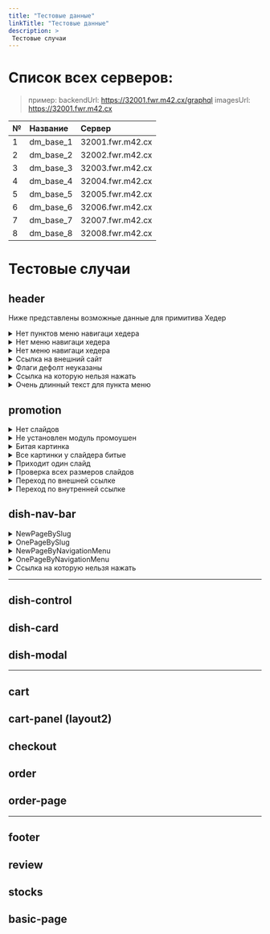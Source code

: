 ```yaml
---
title: "Тестовые данные"
linkTitle: "Тестовые данные"
description: >
 Тестовые случаи
---
```


# Список всех серверов:

> пример: 
> backendUrl: https://32001.fwr.m42.cx/graphql
> imagesUrl: https://32001.fwr.m42.cx

|№| Название|Сервер|
|-|:--------|:-----|
|1| dm_base_1   | 32001.fwr.m42.cx |
|2| dm_base_2   | 32002.fwr.m42.cx |
|3| dm_base_3   | 32003.fwr.m42.cx |
|4| dm_base_4   | 32004.fwr.m42.cx |
|5| dm_base_5   | 32005.fwr.m42.cx |
|6| dm_base_6   | 32006.fwr.m42.cx |
|7| dm_base_7   | 32007.fwr.m42.cx |
|8| dm_base_8   | 32008.fwr.m42.cx |

# Тестовые случаи

## header
Ниже представлены возможные данные для примитива Хедер

<details>
  <summary>Нет пунктов меню навигаци хедера</summary> 
  <pre>
  В навигации хедера, в <b>navigation_menu</b> приходит пустой массив
  <i>server: dm_base_8</i>
  </pre>
</details>

<details>
  <summary>Нет меню навигаци хедера</summary> 
  <pre>
  Отсутвует инстанс навигации со слагом <b>header</b>
  <i>server: dm_base_5</i>
  </pre>
</details>

<details>
  <summary>Нет меню навигаци хедера</summary> 
  <pre>
  В меню <b>header</b> приодит 9 пунктов меню.
  <i>server: dm_base_7</i>
  </pre>
</details>

<details>
  <summary>Ссылка на внешний сайт</summary> 
  <pre>
  В меню <b>header</b> приходит пункт меню который содержит ссылку на внешний сайт

    {
        "label": "Сылка на внешний сайт",
        "link": "https://google.com",
        "active": true
    },

  <i>server: dm_base_7</i>
  </pre>
</details>


<details>
  <summary>Флаги дефолт неуказаны</summary> 
  <pre>
  Если флаг не указан должно ставится по дефолту, видимый(visible: true) и активный ( active: true)
  В меню <b>header</b> приходит пункт меню который не содержит флаги

      {
        "label": "Проверка флагов",
        "link": "/stocks0"
      },

  <i>server: dm_base_7</i>
  </pre>
</details>

<details>
  <summary>Ссылка на которую нельзя нажать</summary> 
  <pre>
  Если флаги указаны видимый(visible: true)  и активный ( active: fallse)  то мы получаем ссылку на которую нельзя нажать

  В меню <b>header</b> приходит пункт меню который содержит такую запись

      {
        "label": "ссылка на которую нельзя нажать (дизебл) ",
        "link": "/stocks3",
        "slug": "stocks3",
        "active": false,
        "visible": true
      },

  <i>server: dm_base_6</i>
  </pre>
</details>

<details>
  <summary>Очень длинный текст для пункта меню</summary> 
  <pre>
  В меню <b>header</b> приходит пункт меню который содержит такую запись

      {
        "label": "Супер длинный текст в позиции меню который может написать пользователь",
        "link": "/stocks2",
        "active": true,
        "visible": true
      },

  <i>server: dm_base_7</i>
  </pre>
</details>




## promotion


<details>
  <summary>Нет слайдов</summary> 
  <pre>
  На сервере нет записей о слайдере (раздел промоушен исчезает).
  
  <i>server: dm_base_5</i>
  </pre>
</details>

<details>
  <summary>Не установлен модуль промоушен</summary> 
  <pre>
  С сервера приходит ошибка (раздел промоушен исчезает).
  
  <i>server: dm_base_6</i>
  </pre>
</details>

<details>
  <summary>Битая картинка</summary> 
  <pre>
  Приходит одна битая картинка на первом слайде: <i>Суши от японсокого шефа </i> 
  Если приходит одна битая картинка то слайд на котором это происходит должен исчезнуть
  <i>server: dm_base_4</i>
  </pre>
</details>

<details>
  <summary>Все картинки у слайдера битые</summary> 
  <pre>
  Приходят все битые картинки на всех слайдах
  Если все картинки битые то весь слайдер должен исчезнуть
  <i>server: dm_base_8</i>
  </pre>
</details>

<details>
  <summary>Приходит один слайд</summary> 
  <pre>
  Исчезает навигация по слайдам
  <i>server: dm_base_2</i>
  </pre>
</details>

<details>
  <summary>Проверка всех размеров слайдов</summary> 
  <pre>
  Приходит на всех серверах на которых приходят картинки
  рекомендовано использовать dm_base_1  
  <i>server: dm_base_1</i>
  </pre>
</details>

<details>
  <summary>Переход по внешней ссылке</summary> 
  <pre>
  При нажатии на слайд переходит по внешней ссылке

  в первом слайде "Суши от японсокого шефа" при нажатии на слайд должно открыватся в новом окне сайт https://webresto.org

  <i>server: dm_base_1</i>
  </pre>
</details>

<details>
  <summary>Переход по внутренней ссылке</summary> 
  <pre>
  При нажатии на слайд переходит по ссылке на этом же сайта

  в слайде "Ягодное меню" при нажатии на слайд должно переходить по ссылку в этом же сайте /contacts

  <i>server: dm_base_1</i>
  </pre>
</details>


## dish-nav-bar

<details>
  <summary>NewPageBySlug</summary> 
  <pre>
  Построение через initSlug где каждый раздел создается на своей странице
  
  <i>server: dm_base_1</i>
  </pre>
</details>

<details>
  <summary>OnePageBySlug</summary> 
  <pre>
  Построение через initSlug где все подразделы на одной страницы с навигацией по # (переход реализуется прокруткой)
  
  <i>server: dm_base_2</i>
  </pre>
</details>

<details>
  <summary>NewPageByNavigationMenu</summary> 
  <pre>
  Построение из меню которое пришло в navigation_menu где каждый раздел создается на своей странице 
  <i>server: dm_base_3</i>
  </pre>
</details>

<details>
  <summary>OnePageByNavigationMenu</summary> 
  <pre>
  В текущем примере установленно значение NewPageByNavigationMenu это означает что при обработке меню фронтенд проигнорирует свойство initSlug

  <i>server: dm_base_4</i>
  </pre>
</details>


<details>
  <summary>Ссылка на которую нельзя нажать</summary> 
  <pre>
  Если флаги указаны видимый(visible: true)  и активный ( active: fallse)  то мы получаем ссылку на которую нельзя нажать
  
  Первый пункт приходит на который нельзя нажать. 
  
  <i>server: dm_base_3</i>
  </pre>
</details>


---


## dish-control

## dish-card

## dish-modal

---

## cart

## cart-panel (layout2)

## checkout

## order

## order-page

---

## footer

## review

## stocks

## basic-page